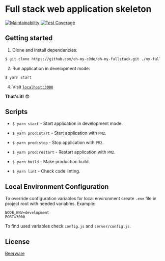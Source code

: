 # Full stack web application skeleton

[![Maintainability](https://api.codeclimate.com/v1/badges/f291fc6ee1ae90ea86b4/maintainability)](https://codeclimate.com/github/oh-my-c0de/oh-my-fullstack/maintainability)
[![Test Coverage](https://api.codeclimate.com/v1/badges/f291fc6ee1ae90ea86b4/test_coverage)](https://codeclimate.com/github/oh-my-c0de/oh-my-fullstack/test_coverage)

## Getting started

1. Clone and install dependencies:

```bash
$ git clone https://github.com/oh-my-c0de/oh-my-fullstack.git ./my-fullstack && cd my-fullstack && yarn
```

2. Run application in development mode:

```bash
$ yarn start
```

4. Visit [`localhost:3000`](http://localhost:3000)

**That's it!** :sunglasses:

## Scripts

* `$ yarn start` - Start application in development mode.

* `$ yarn prod:start` - Start application with `PM2`.

* `$ yarn prod:stop` - Stop application with `PM2`.

* `$ yarn prod:restart` - Restart application with `PM2`.

* `$ yarn build` - Make production build.

* `$ yarn lint` - Check code linting.

## Local Environment Configuration

To override configuration variables for local environment create `.env` file in project root with needed variables. Example:
```
NODE_ENV=development
PORT=3000
```
To find used variables check `config.js` and `server/config.js`.


## License
[Beerware](LICENSE)
